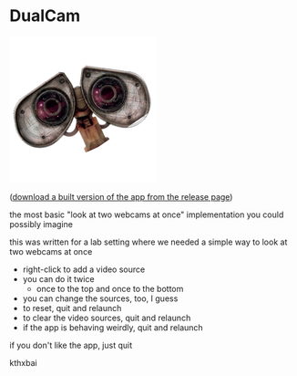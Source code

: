 DualCam
=======

![two cameras](https://raw.githubusercontent.com/sjml/DualCam/master/DualCam/Images.xcassets/AppIcon.appiconset/dualcams256.png)

([download a built version of the app from the release page](https://github.com/sjml/DualCam/releases/))

the most basic "look at two webcams at once" implementation you could possibly imagine

this was written for a lab setting where we needed a simple way to look at two webcams at once

* right-click to add a video source
* you can do it twice
	* once to the top and once to the bottom
* you can change the sources, too, I guess
* to reset, quit and relaunch
* to clear the video sources, quit and relaunch
* if the app is behaving weirdly, quit and relaunch

if you don't like the app, just quit

kthxbai
